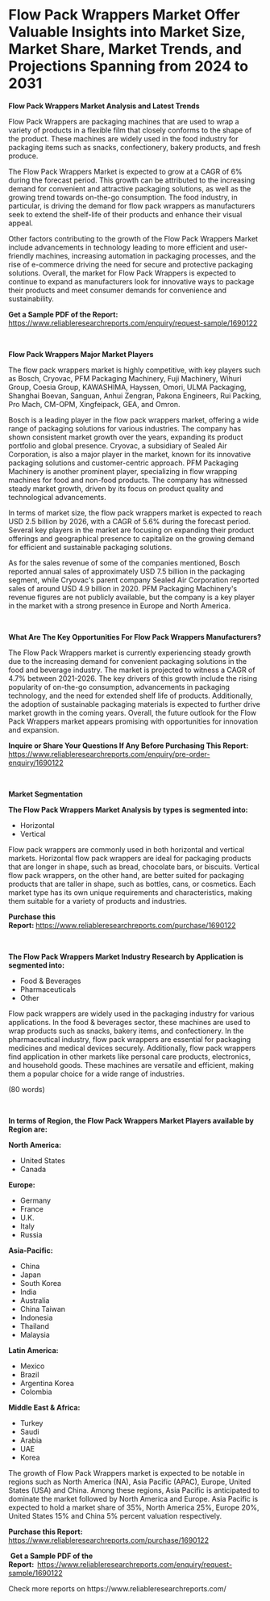 <p><h1>Flow Pack Wrappers Market Offer Valuable Insights into Market Size, Market Share, Market Trends, and Projections Spanning from 2024 to 2031</h1></p><p><strong>Flow Pack Wrappers Market Analysis and Latest Trends</strong></p>
<p><p>Flow Pack Wrappers are packaging machines that are used to wrap a variety of products in a flexible film that closely conforms to the shape of the product. These machines are widely used in the food industry for packaging items such as snacks, confectionery, bakery products, and fresh produce.</p><p>The Flow Pack Wrappers Market is expected to grow at a CAGR of 6% during the forecast period. This growth can be attributed to the increasing demand for convenient and attractive packaging solutions, as well as the growing trend towards on-the-go consumption. The food industry, in particular, is driving the demand for flow pack wrappers as manufacturers seek to extend the shelf-life of their products and enhance their visual appeal.</p><p>Other factors contributing to the growth of the Flow Pack Wrappers Market include advancements in technology leading to more efficient and user-friendly machines, increasing automation in packaging processes, and the rise of e-commerce driving the need for secure and protective packaging solutions. Overall, the market for Flow Pack Wrappers is expected to continue to expand as manufacturers look for innovative ways to package their products and meet consumer demands for convenience and sustainability.</p></p>
<p><strong>Get a Sample PDF of the Report:&nbsp;</strong> <a href="https://www.reliableresearchreports.com/enquiry/request-sample/1690122">https://www.reliableresearchreports.com/enquiry/request-sample/1690122</a></p>
<p>&nbsp;</p>
<p><strong>Flow Pack Wrappers Major Market Players</strong></p>
<p><p>The flow pack wrappers market is highly competitive, with key players such as Bosch, Cryovac, PFM Packaging Machinery, Fuji Machinery, Wihuri Group, Coesia Group, KAWASHIMA, Hayssen, Omori, ULMA Packaging, Shanghai Boevan, Sanguan, Anhui Zengran, Pakona Engineers, Rui Packing, Pro Mach, CM-OPM, Xingfeipack, GEA, and Omron. </p><p>Bosch is a leading player in the flow pack wrappers market, offering a wide range of packaging solutions for various industries. The company has shown consistent market growth over the years, expanding its product portfolio and global presence. Cryovac, a subsidiary of Sealed Air Corporation, is also a major player in the market, known for its innovative packaging solutions and customer-centric approach. PFM Packaging Machinery is another prominent player, specializing in flow wrapping machines for food and non-food products. The company has witnessed steady market growth, driven by its focus on product quality and technological advancements.</p><p>In terms of market size, the flow pack wrappers market is expected to reach USD 2.5 billion by 2026, with a CAGR of 5.6% during the forecast period. Several key players in the market are focusing on expanding their product offerings and geographical presence to capitalize on the growing demand for efficient and sustainable packaging solutions. </p><p>As for the sales revenue of some of the companies mentioned, Bosch reported annual sales of approximately USD 7.5 billion in the packaging segment, while Cryovac's parent company Sealed Air Corporation reported sales of around USD 4.9 billion in 2020. PFM Packaging Machinery's revenue figures are not publicly available, but the company is a key player in the market with a strong presence in Europe and North America.</p></p>
<p>&nbsp;</p>
<p><strong>What Are The Key Opportunities For Flow Pack Wrappers Manufacturers?</strong></p>
<p><p>The Flow Pack Wrappers market is currently experiencing steady growth due to the increasing demand for convenient packaging solutions in the food and beverage industry. The market is projected to witness a CAGR of 4.7% between 2021-2026. The key drivers of this growth include the rising popularity of on-the-go consumption, advancements in packaging technology, and the need for extended shelf life of products. Additionally, the adoption of sustainable packaging materials is expected to further drive market growth in the coming years. Overall, the future outlook for the Flow Pack Wrappers market appears promising with opportunities for innovation and expansion.</p></p>
<p><strong>Inquire or Share Your Questions If Any Before Purchasing This Report:</strong> <a href="https://www.reliableresearchreports.com/enquiry/pre-order-enquiry/1690122">https://www.reliableresearchreports.com/enquiry/pre-order-enquiry/1690122</a></p>
<p>&nbsp;</p>
<p><strong>Market Segmentation</strong></p>
<p><strong>The Flow Pack Wrappers Market Analysis by types is segmented into:</strong></p>
<p><ul><li>Horizontal</li><li>Vertical</li></ul></p>
<p><p>Flow pack wrappers are commonly used in both horizontal and vertical markets. Horizontal flow pack wrappers are ideal for packaging products that are longer in shape, such as bread, chocolate bars, or biscuits. Vertical flow pack wrappers, on the other hand, are better suited for packaging products that are taller in shape, such as bottles, cans, or cosmetics. Each market type has its own unique requirements and characteristics, making them suitable for a variety of products and industries.</p></p>
<p><strong>Purchase this Report:&nbsp;</strong><a href="https://www.reliableresearchreports.com/purchase/1690122">https://www.reliableresearchreports.com/purchase/1690122</a></p>
<p>&nbsp;</p>
<p><strong>The Flow Pack Wrappers Market Industry Research by Application is segmented into:</strong></p>
<p><ul><li>Food & Beverages</li><li>Pharmaceuticals</li><li>Other</li></ul></p>
<p><p>Flow pack wrappers are widely used in the packaging industry for various applications. In the food & beverages sector, these machines are used to wrap products such as snacks, bakery items, and confectionery. In the pharmaceutical industry, flow pack wrappers are essential for packaging medicines and medical devices securely. Additionally, flow pack wrappers find application in other markets like personal care products, electronics, and household goods. These machines are versatile and efficient, making them a popular choice for a wide range of industries. </p><p>(80 words)</p></p>
<p>&nbsp;</p>
<p><strong>In terms of Region, the Flow Pack Wrappers Market Players available by Region are:</strong></p>
<p>
    <p> <strong> North America: </strong>
        <ul>
            <li>United States</li>
            <li>Canada</li>
        </ul>
        </p> 
    <p> <strong> Europe: </strong>
        <ul>
            <li>Germany</li>
            <li>France</li>
            <li>U.K.</li>
            <li>Italy</li>
            <li>Russia</li>
        </ul>
        </p> 
    <p> <strong> Asia-Pacific: </strong>
        <ul>
            <li>China</li>
            <li>Japan</li>
            <li>South Korea</li>
            <li>India</li>
            <li>Australia</li>
            <li>China Taiwan</li>
            <li>Indonesia</li>
            <li>Thailand</li>
            <li>Malaysia</li>
        </ul>
        </p> 
    <p> <strong> Latin America: </strong>
        <ul>
            <li>Mexico</li>
            <li>Brazil</li>
            <li>Argentina Korea</li>
            <li>Colombia</li>
        </ul>
        </p> 
    <p> <strong> Middle East & Africa: </strong>
        <ul>
            <li>Turkey</li>
            <li>Saudi</li>
            <li>Arabia</li>
            <li>UAE</li>
            <li>Korea</li>
        </ul>
    </p>
    </p>
<p><p>The growth of Flow Pack Wrappers market is expected to be notable in regions such as North America (NA), Asia Pacific (APAC), Europe, United States (USA) and China. Among these regions, Asia Pacific is anticipated to dominate the market followed by North America and Europe. Asia Pacific is expected to hold a market share of 35%, North America 25%, Europe 20%, United States 15% and China 5% percent valuation respectively.</p></p>
<p><strong>Purchase this Report: </strong><a href="https://www.reliableresearchreports.com/purchase/1690122">https://www.reliableresearchreports.com/purchase/1690122</a></p>
<p>&nbsp;<strong>Get a Sample PDF of the Report:&nbsp;&nbsp;</strong><a href="https://www.reliableresearchreports.com/enquiry/request-sample/1690122">https://www.reliableresearchreports.com/enquiry/request-sample/1690122</a></p>
<p><strong></strong></p>
<p>Check more reports on https://www.reliableresearchreports.com/</p>